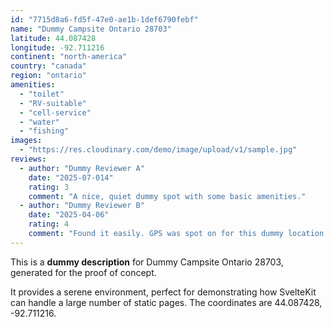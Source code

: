 ```yaml
---
id: "7715d8a6-fd5f-47e0-ae1b-1def6790febf"
name: "Dummy Campsite Ontario 28703"
latitude: 44.087428
longitude: -92.711216
continent: "north-america"
country: "canada"
region: "ontario"
amenities:
  - "toilet"
  - "RV-suitable"
  - "cell-service"
  - "water"
  - "fishing"
images:
  - "https://res.cloudinary.com/demo/image/upload/v1/sample.jpg"
reviews:
  - author: "Dummy Reviewer A"
    date: "2025-07-014"
    rating: 3
    comment: "A nice, quiet dummy spot with some basic amenities."
  - author: "Dummy Reviewer B"
    date: "2025-04-06"
    rating: 4
    comment: "Found it easily. GPS was spot on for this dummy location."
---
```


This is a **dummy description** for Dummy Campsite Ontario 28703, generated for the proof of concept.

It provides a serene environment, perfect for demonstrating how SvelteKit can handle a large number of static pages. The coordinates are 44.087428, -92.711216.
